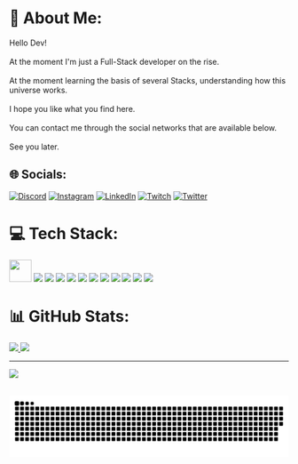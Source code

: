 # 💫 About Me:
Hello Dev!<br><br>At the moment I'm just a Full-Stack developer on the rise.<br><br>At the moment learning the basis of several Stacks, understanding how this universe works.<br><br>I hope you like what you find here.<br><br>You can contact me through the social networks that are available below.<br><br>See you later.


## 🌐 Socials:
[![Discord](https://img.shields.io/badge/Discord-%237289DA.svg?logo=discord&logoColor=white)](htttps://discord.gg/Higor#9991) [![Instagram](https://img.shields.io/badge/Instagram-%23E4405F.svg?logo=Instagram&logoColor=white)](https://instagram.com/lp.higor/) [![LinkedIn](https://img.shields.io/badge/LinkedIn-%230077B5.svg?logo=linkedin&logoColor=white)](https://linkedin.com/in/dev-higor-pereira/) [![Twitch](https://img.shields.io/badge/Twitch-%239146FF.svg?logo=Twitch&logoColor=white)](https://twitch.tv/snorllax) [![Twitter](https://img.shields.io/badge/Twitter-%231DA1F2.svg?logo=Twitter&logoColor=white)](https://twitter.com/higor_lp) 

# 💻 Tech Stack:
<img src="https://cdn.jsdelivr.net/gh/devicons/devicon/icons/git/git-original.svg" width="40" height="40"/> <img src="https://cdn.jsdelivr.net/gh/devicons/devicon/icons/html5/html5-original.svg" width="40" heigth="40"/> <img src="https://cdn.jsdelivr.net/gh/devicons/devicon/icons/css3/css3-original.svg" width="40" heigth="40"/> <img src="https://cdn.jsdelivr.net/gh/devicons/devicon/icons/javascript/javascript-original.svg" width="40" heigth="40"/> <img src="https://cdn.jsdelivr.net/gh/devicons/devicon/icons/jquery/jquery-original.svg" width="40" heigth="40"/> <img src="https://cdn.jsdelivr.net/gh/devicons/devicon/icons/nodejs/nodejs-original.svg" width="40" heigth="40"/> <img src="https://cdn.jsdelivr.net/gh/devicons/devicon/icons/typescript/typescript-original.svg" width="40" heigth="40"/> <img src="https://cdn.jsdelivr.net/gh/devicons/devicon/icons/react/react-original.svg" width="40" heigth="40"/> <img src="https://cdn.jsdelivr.net/gh/devicons/devicon/icons/csharp/csharp-original.svg" width="40" heigth="40"/> <img src="https://cdn.jsdelivr.net/gh/devicons/devicon/icons/mysql/mysql-plain-wordmark.svg" width="40" heigth="40"/> <img src="https://cdn.jsdelivr.net/gh/devicons/devicon/icons/dotnetcore/dotnetcore-original.svg" width="40" heigth="40" /> <img src="https://cdn.jsdelivr.net/gh/devicons/devicon/icons/java/java-original-wordmark.svg" width="40" heigth="40"/>

# 📊 GitHub Stats:
<div>
<a href="https://github.com/HigorLP">
<img height="130em" src="https://github-readme-stats.vercel.app/api?username=HigorLP&show_icons=true&theme=dark&include_all_commits=true&count_private=true"/>
<img height="130em" src="https://github-readme-stats.vercel.app/api/top-langs/?username=HigorLP&layout=compact&langs_count=7&theme=dark"/>
</div>

---
[![](https://visitcount.itsvg.in/api?id=HigorLP&icon=0&color=6)](https://visitcount.itsvg.in)

##
  ![Snake animation](https://github.com/HigorLP/HigorLP/blob/output/github-contribution-grid-snake.svg)
